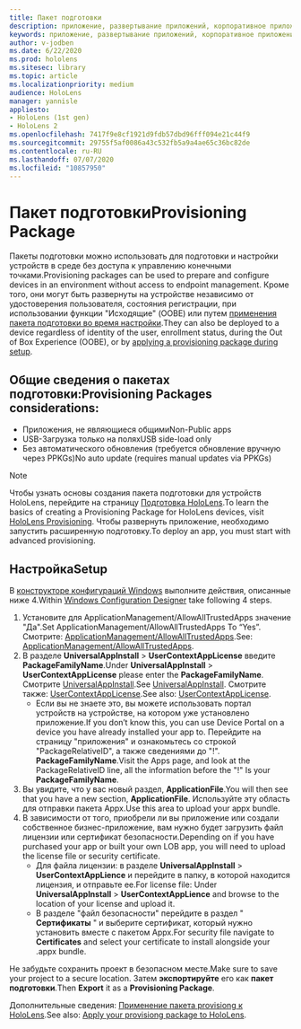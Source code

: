 ```yaml
---
title: Пакет подготовки
description: приложение, развертывание приложений, корпоративное приложение demployment, подготовка
keywords: приложение, развертывание приложений, корпоративное приложение demployment, подготовка
author: v-jodben
ms.date: 6/22/2020
ms.prod: hololens
ms.sitesec: library
ms.topic: article
ms.localizationpriority: medium
audience: HoloLens
manager: yannisle
appliesto:
- HoloLens (1st gen)
- HoloLens 2
ms.openlocfilehash: 7417f9e8cf1921d9fdb57dbd96fff094e21c44f9
ms.sourcegitcommit: 29755f5af0086a43c532fb5a9a4ae65c36bc82de
ms.contentlocale: ru-RU
ms.lasthandoff: 07/07/2020
ms.locfileid: "10857950"
---
```

# <span data-ttu-id="73018-104">Пакет подготовки</span><span class="sxs-lookup"><span data-stu-id="73018-104">Provisioning Package</span></span>

<span data-ttu-id="73018-105">Пакеты подготовки можно использовать для подготовки и настройки устройств в среде без доступа к управлению конечными точками.</span><span class="sxs-lookup"><span data-stu-id="73018-105">Provisioning packages can be used to prepare and configure devices in an environment without access to endpoint management.</span></span> <span data-ttu-id="73018-106">Кроме того, они могут быть развернуты на устройстве независимо от удостоверения пользователя, состояния регистрации, при использовании функции "Исходящие" (OOBE) или путем [применения пакета подготовки во время настройки](https://docs.microsoft.com/hololens/hololens-provisioning##apply-a-provisioning-package-to-hololens-during-setup).</span><span class="sxs-lookup"><span data-stu-id="73018-106">They can also be deployed to a device regardless of identity of the user, enrollment status, during the Out of Box Experience (OOBE), or by [applying a provisioning package during setup](https://docs.microsoft.com/hololens/hololens-provisioning##apply-a-provisioning-package-to-hololens-during-setup).</span></span>

## <span data-ttu-id="73018-107">Общие сведения о пакетах подготовки:</span><span class="sxs-lookup"><span data-stu-id="73018-107">Provisioning Packages considerations:</span></span>
* <span data-ttu-id="73018-108">Приложения, не являющиеся общими</span><span class="sxs-lookup"><span data-stu-id="73018-108">Non-Public apps</span></span>
* <span data-ttu-id="73018-109">USB-Загрузка только на полях</span><span class="sxs-lookup"><span data-stu-id="73018-109">USB side-load only</span></span>
* <span data-ttu-id="73018-110">Без автоматического обновления (требуется обновление вручную через PPKGs)</span><span class="sxs-lookup"><span data-stu-id="73018-110">No auto update (requires manual updates via PPKGs)</span></span>

> [!NOTE] 
> <span data-ttu-id="73018-111">Чтобы узнать основы создания пакета подготовки для устройств HoloLens, перейдите на страницу [Подготовка HoloLens](https://docs.microsoft.com/hololens/hololens-provisioning).</span><span class="sxs-lookup"><span data-stu-id="73018-111">To learn the basics of creating a Provisioning Package for HoloLens devices, visit [HoloLens Provisioning](https://docs.microsoft.com/hololens/hololens-provisioning).</span></span> <span data-ttu-id="73018-112">Чтобы развернуть приложение, необходимо запустить расширенную подготовку.</span><span class="sxs-lookup"><span data-stu-id="73018-112">To deploy an app, you must start with advanced provisioning.</span></span> 

## <span data-ttu-id="73018-113">Настройка</span><span class="sxs-lookup"><span data-stu-id="73018-113">Setup</span></span>

<span data-ttu-id="73018-114">В [конструкторе конфигураций Windows](https://www.microsoft.com/store/productId/9NBLGGH4TX22) выполните действия, описанные ниже 4.</span><span class="sxs-lookup"><span data-stu-id="73018-114">Within [Windows Configuration Designer](https://www.microsoft.com/store/productId/9NBLGGH4TX22) take following 4 steps.</span></span>

1. <span data-ttu-id="73018-115">Установите для ApplicationManagement/AllowAllTrustedApps значение "Да".</span><span class="sxs-lookup"><span data-stu-id="73018-115">Set ApplicationManagement/AllowAllTrustedApps To “Yes”.</span></span> <span data-ttu-id="73018-116">Смотрите: [ApplicationManagement/AllowAllTrustedApps](https://docs.microsoft.com/windows/client-management/mdm/policy-csp-applicationmanagement#applicationmanagement-allowalltrustedapps).</span><span class="sxs-lookup"><span data-stu-id="73018-116">See: [ApplicationManagement/AllowAllTrustedApps](https://docs.microsoft.com/windows/client-management/mdm/policy-csp-applicationmanagement#applicationmanagement-allowalltrustedapps).</span></span>
2. <span data-ttu-id="73018-117">В разделе **UniversalAppInstall**  >  **UserContextAppLicense** введите **PackageFamilyName**.</span><span class="sxs-lookup"><span data-stu-id="73018-117">Under **UniversalAppInstall** > **UserContextAppLicense** please enter the **PackageFamilyName**.</span></span> <span data-ttu-id="73018-118">Смотрите [UniversalAppInstall](https://docs.microsoft.com/windows/configuration/wcd/wcd-universalappinstall).</span><span class="sxs-lookup"><span data-stu-id="73018-118">See [UniversalAppInstall](https://docs.microsoft.com/windows/configuration/wcd/wcd-universalappinstall).</span></span> <span data-ttu-id="73018-119">Смотрите также: [UserContextAppLicense](https://docs.microsoft.com/windows/configuration/wcd/wcd-universalappinstall#usercontextapplicense).</span><span class="sxs-lookup"><span data-stu-id="73018-119">See also: [UserContextAppLicense](https://docs.microsoft.com/windows/configuration/wcd/wcd-universalappinstall#usercontextapplicense).</span></span>
    - <span data-ttu-id="73018-120">Если вы не знаете это, вы можете использовать портал устройств на устройстве, на котором уже установлено приложение.</span><span class="sxs-lookup"><span data-stu-id="73018-120">If you don’t know this, you can use Device Portal on a device you have already installed your app to.</span></span> <span data-ttu-id="73018-121">Перейдите на страницу "приложения" и ознакомьтесь со строкой "PackageRelativeID", а также сведениями до "!". **PackageFamilyName**.</span><span class="sxs-lookup"><span data-stu-id="73018-121">Visit the Apps page, and look at the PackageRelativeID line, all the information before the "!" Is your **PackageFamilyName**.</span></span>
3. <span data-ttu-id="73018-122">Вы увидите, что у вас новый раздел, **ApplicationFile**.</span><span class="sxs-lookup"><span data-stu-id="73018-122">You will then see that you have a new section, **ApplicationFile**.</span></span> <span data-ttu-id="73018-123">Используйте эту область для отправки пакета Appx.</span><span class="sxs-lookup"><span data-stu-id="73018-123">Use this area to upload your appx bundle.</span></span> 
4. <span data-ttu-id="73018-124">В зависимости от того, приобрели ли вы приложение или создали собственное бизнес-приложение, вам нужно будет загрузить файл лицензии или сертификат безопасности.</span><span class="sxs-lookup"><span data-stu-id="73018-124">Depending on if you have purchased your app or built your own LOB app, you will need to upload the license file or security certificate.</span></span>
    - <span data-ttu-id="73018-125">Для файла лицензии: в разделе **UniversalAppInstall**  >  **UserContextAppLience** и перейдите в папку, в которой находится лицензия, и отправьте ее.</span><span class="sxs-lookup"><span data-stu-id="73018-125">For license file: Under **UniversalAppInstall** > **UserContextAppLience** and browse to the location of your license and upload it.</span></span> 
    - <span data-ttu-id="73018-126">В разделе "файл безопасности" перейдите в раздел " **Сертификаты** " и выберите сертификат, который нужно установить вместе с пакетом Appx.</span><span class="sxs-lookup"><span data-stu-id="73018-126">For security file navigate to **Certificates** and select your certificate to install alongside your .appx bundle.</span></span> 

<span data-ttu-id="73018-127">Не забудьте сохранить проект в безопасном месте.</span><span class="sxs-lookup"><span data-stu-id="73018-127">Make sure to save your project to a secure location.</span></span> <span data-ttu-id="73018-128">Затем **экспортируйте** его как **пакет подготовки**.</span><span class="sxs-lookup"><span data-stu-id="73018-128">Then **Export** it as a **Provisioning Package**.</span></span>  
    
<span data-ttu-id="73018-129">Дополнительные сведения: [Применение пакета provisiong к HoloLens](https://docs.microsoft.com/hololens/hololens-provisioning#apply-a-provisioning-package-to-hololens-during-setup).</span><span class="sxs-lookup"><span data-stu-id="73018-129">See also: [Apply your provisiong package to HoloLens](https://docs.microsoft.com/hololens/hololens-provisioning#apply-a-provisioning-package-to-hololens-during-setup).</span></span>
